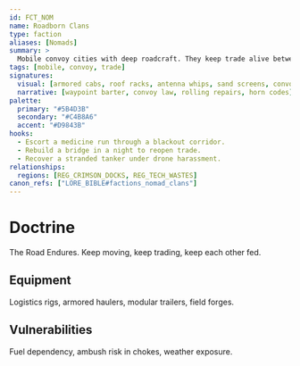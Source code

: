 ```yaml
---
id: FCT_NOM
name: Roadborn Clans
type: faction
aliases: [Nomads]
summary: >
  Mobile convoy cities with deep roadcraft. They keep trade alive between bastions, swapping parts and favors at speed.
tags: [mobile, convoy, trade]
signatures:
  visual: [armored cabs, roof racks, antenna whips, sand screens, convoy pennants]
  narrative: [waypoint barter, convoy law, rolling repairs, horn codes]
palette:
  primary: "#5B4D3B"
  secondary: "#C4B8A6"
  accent: "#D9843B"
hooks:
  - Escort a medicine run through a blackout corridor.
  - Rebuild a bridge in a night to reopen trade.
  - Recover a stranded tanker under drone harassment.
relationships:
  regions: [REG_CRIMSON_DOCKS, REG_TECH_WASTES]
canon_refs: ["LORE_BIBLE#factions_nomad_clans"]
---
```


# Doctrine

The Road Endures. Keep moving, keep trading, keep each other fed.

## Equipment

Logistics rigs, armored haulers, modular trailers, field forges.

## Vulnerabilities

Fuel dependency, ambush risk in chokes, weather exposure.
